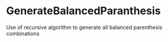 # GenerateBalancedParanthesis
Use of recursive algorithm to generate all balanced parenthesis combinations
